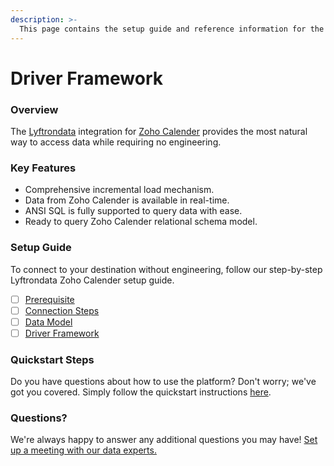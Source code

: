 ```yaml
---
description: >-
  This page contains the setup guide and reference information for the Zoho Calender source connector.
---
```


# Driver Framework

### Overview

The [Lyftrondata](https://www.lyftrondata.com/) integration for [Zoho Calender](None) provides the most natural way to access data while requiring no engineering.

### Key Features

* Comprehensive incremental load mechanism.
* Data from Zoho Calender is available in real-time.&#x20;
* ANSI SQL is fully supported to query data with ease.
* Ready to query Zoho Calender relational schema model.

### Setup Guide

To connect to your destination without engineering, follow our step-by-step Lyftrondata Zoho Calender setup guide.

* [ ] [Prerequisite](../prerequisite.md)
* [ ] [Connection Steps](../connection-steps.md)
* [ ] [Data Model](../data-model/erd.md)
* [ ] [Driver Framework](../driver-framework/)

### Quickstart Steps

Do you have questions about how to use the platform? Don't worry; we've got you covered. Simply follow the quickstart instructions [here](../driver-framework/README.md).

### Questions? <a href="#questions" id="questions"></a>

We're always happy to answer any additional questions you may have! [Set up a meeting with our data experts.](https://www.lyftrondata.com/book-a-meeting/)


